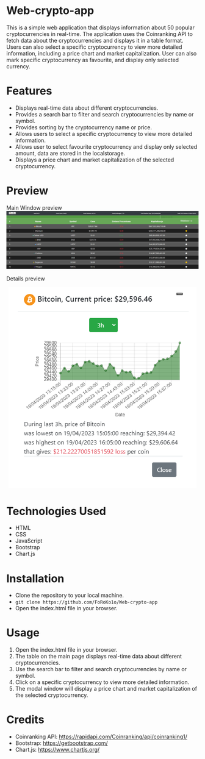 # Web-crypto-app

This is a simple web application that displays information about 50 popular cryptocurrencies in real-time. The application uses the Coinranking API to fetch data about the cryptocurrencies and displays it in a table format. Users can also select a specific cryptocurrency to view more detailed information, including a price chart and market capitalization. User can also mark specific cryptocurrency as favourite, and display only selected currency.

# Features
* Displays real-time data about different cryptocurrencies.
* Provides a search bar to filter and search cryptocurrencies by name or symbol.
* Provides sorting by the cryptocurrency name or price.
* Allows users to select a specific cryptocurrency to view more detailed information.
* Allows user to select favourite cryptocurrency and display only selected amount, data are stored in the localstorage.
* Displays a price chart and market capitalization of the selected cryptocurrency.

# Preview
Main Window preview
![Main Window preview](preview_images/preview.png "Preview image of the webpage")

Details preview

<p align="center">
  <img src="preview_images/preview_details.png" alt="details preview" title="details preview"/>
</p>

# Technologies Used
* HTML
* CSS
* JavaScript
* Bootstrap
* Chart.js

# Installation

* Clone the repository to your local machine.
* ``git clone https://github.com/FoRoKo1o/Web-crypto-app``
* Open the index.html file in your browser.

# Usage
 1. Open the index.html file in your browser.
 2. The table on the main page displays real-time data about different cryptocurrencies.
 3. Use the search bar to filter and search cryptocurrencies by name or symbol.
 4. Click on a specific cryptocurrency to view more detailed information.
 5. The modal window will display a price chart and market capitalization of the selected cryptocurrency.

# Credits
* Coinranking API: https://rapidapi.com/Coinranking/api/coinranking1/
* Bootstrap: https://getbootstrap.com/
* Chart.js: https://www.chartjs.org/
